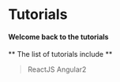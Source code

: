 # Tutorials

#### Welcome back to the tutorials

** The list of tutorials include **

>ReactJS
>Angular2